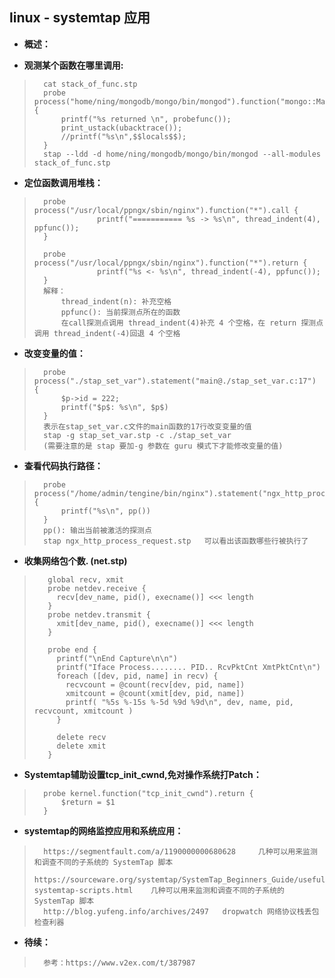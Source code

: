 ## linux - systemtap 应用
- **概述：**
>
>
>
>
>
>
>
>

- **观测某个函数在哪里调用:**
>       cat stack_of_func.stp
>       probe process("home/ning/mongodb/mongo/bin/mongod").function("mongo::Matcher::matchesDotted").return {
>           printf("%s returned \n", probefunc());
>           print_ustack(ubacktrace());
>           //printf("%s\n",$$locals$$);
>       }
>       stap --ldd -d home/ning/mongodb/mongo/bin/mongod --all-modules stack_of_func.stp
>
>

- **定位函数调用堆栈：**
>       probe process("/usr/local/ppngx/sbin/nginx").function("*").call {
>                   printf("=========== %s -> %s\n", thread_indent(4), ppfunc());
>       }
>
>       probe process("/usr/local/ppngx/sbin/nginx").function("*").return {
>                   printf("%s <- %s\n", thread_indent(-4), ppfunc());
>       }
>       解释：
>           thread_indent(n): 补充空格
>           ppfunc(): 当前探测点所在的函数
>           在call探测点调用 thread_indent(4)补充 4 个空格，在 return 探测点调用 thread_indent(-4)回退 4 个空格
>

- **改变变量的值：**
>       probe process("./stap_set_var").statement("main@./stap_set_var.c:17") {
>           $p->id = 222;
>           printf("$p$: %s\n", $p$)
>       }
>       表示在stap_set_var.c文件的main函数的17行改变变量的值
>       stap -g stap_set_var.stp -c ./stap_set_var
>       (需要注意的是 stap 要加-g 参数在 guru 模式下才能修改变量的值)
>
>

- **查看代码执行路径：**
>       probe process("/home/admin/tengine/bin/nginx").statement("ngx_http_process_request@src/http/ngx_http_request.c:*") {
>           printf("%s\n", pp())
>       }
>       pp(): 输出当前被激活的探测点
>       stap ngx_http_process_request.stp   可以看出该函数哪些行被执行了
>

- **收集网络包个数. (net.stp)**
>        global recv, xmit
>        probe netdev.receive {
>          recv[dev_name, pid(), execname()] <<< length
>        }
>        probe netdev.transmit {
>          xmit[dev_name, pid(), execname()] <<< length
>        }
>
>        probe end {
>          printf("\nEnd Capture\n\n")
>          printf("Iface Process........ PID.. RcvPktCnt XmtPktCnt\n")
>          foreach ([dev, pid, name] in recv) {
>            recvcount = @count(recv[dev, pid, name])
>            xmitcount = @count(xmit[dev, pid, name])
>            printf( "%5s %-15s %-5d %9d %9d\n", dev, name, pid, recvcount, xmitcount )
>          }
>
>          delete recv
>          delete xmit
>        }
>

- **Systemtap辅助设置tcp_init_cwnd,免对操作系统打Patch：**
>       probe kernel.function("tcp_init_cwnd").return {
>           $return = $1
>       }
>

- **systemtap的网络监控应用和系统应用：**
>       https://segmentfault.com/a/1190000000680628     几种可以用来监测和调查不同的子系统的 SystemTap 脚本
>       https://sourceware.org/systemtap/SystemTap_Beginners_Guide/useful-systemtap-scripts.html    几种可以用来监测和调查不同的子系统的 SystemTap 脚本
>       http://blog.yufeng.info/archives/2497   dropwatch 网络协议栈丢包检查利器
>
>

- **待续：**
>       参考：https://www.v2ex.com/t/387987
>
>
>
>
>
>
>
>
